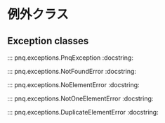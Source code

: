 # 例外クラス

## Exception classes

::: pnq.exceptions.PnqException
    :docstring:

::: pnq.exceptions.NotFoundError
    :docstring:

::: pnq.exceptions.NoElementError
    :docstring:

::: pnq.exceptions.NotOneElementError
    :docstring:

::: pnq.exceptions.DuplicateElementError
    :docstring:

